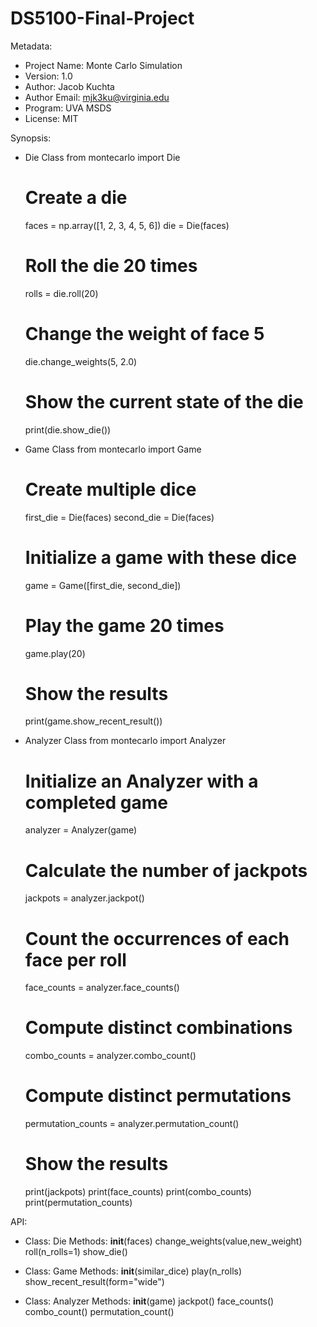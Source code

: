 # DS5100-Final-Project
Metadata: 
  - Project Name: Monte Carlo Simulation
  - Version: 1.0
  - Author: Jacob Kuchta
  - Author Email: mjk3ku@virginia.edu
  - Program: UVA MSDS
  - License: MIT

Synopsis:

- Die Class
  from montecarlo import Die
  
  # Create a die
  faces = np.array([1, 2, 3, 4, 5, 6])
  die = Die(faces)
  
  # Roll the die 20 times
  rolls = die.roll(20)
  
  # Change the weight of face 5
  die.change_weights(5, 2.0)
  
  # Show the current state of the die
  print(die.show_die())

- Game Class
  from montecarlo import Game
  
  # Create multiple dice
  first_die = Die(faces)
  second_die = Die(faces)
  
  # Initialize a game with these dice
  game = Game([first_die, second_die])
  
  # Play the game 20 times
  game.play(20)
  
  # Show the results
  print(game.show_recent_result())


- Analyzer Class
  from montecarlo import Analyzer
  
  # Initialize an Analyzer with a completed game
  analyzer = Analyzer(game)
  
  # Calculate the number of jackpots
  jackpots = analyzer.jackpot()
  
  # Count the occurrences of each face per roll
  face_counts = analyzer.face_counts()
  
  # Compute distinct combinations
  combo_counts = analyzer.combo_count()
  
  # Compute distinct permutations
  permutation_counts = analyzer.permutation_count()

  # Show the results
  print(jackpots)
  print(face_counts)
  print(combo_counts)
  print(permutation_counts)



API:

  - Class: Die
     Methods:
        __init__(faces)
        change_weights(value,new_weight)
        roll(n_rolls=1)
        show_die()
   
        
  - Class: Game
     Methods:
        __init__(similar_dice)
        play(n_rolls)
        show_recent_result(form="wide")

  - Class: Analyzer
     Methods:
        __init__(game)
        jackpot()
        face_counts()
        combo_count()
        permutation_count()
